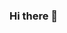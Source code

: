 ### Hi there 👋

<!--
**ROBINYXY/ROBINYXY** is a ✨ _special_ ✨ repository because its `README.md` (this file) appears on your GitHub profile.

Here are some ideas to get you started:

- 🔭 I’m currently working as a Data Engineer
- 🌱 I’m currently learning information design
- 👯 I’m looking to collaborate on data analytics, business growth, marketing
- 🤔 I’m looking for help with data visualization, story telling, community build
- 💬 Ask me about Business Analytics, Data Integration, Dashboard design
- 📫 How to reach me: linkedin: https://www.linkedin.com/in/xinyue-robin/. email: robinmsba@gmail.com
- ⚡ Fun fact: love weightlifting, swimming dancing, reading, watching movie, visiting musuems
-->
